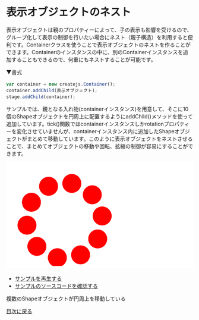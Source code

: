 # 表示オブジェクトのネスト

表示オブジェクトは親のプロパティーによって、子の表示も影響を受けるので、グループ化して表示の制御を行いたい場合にネスト（親子構造）を利用すると便利です。Containerクラスを使うことで表示オブジェクトのネストを作ることができます。Containerのインスタンスの中に、別のContainerインスタンスを追加することもできるので、何重にもネストすることが可能です。

▼書式
```js
var container = new createjs.Container();
container.addChild(表示オブジェクト);
stage.addChild(container);
```

サンプルでは、親となる入れ物(containerインスタンス)を用意して、そこに10個のShapeオブジェクトを円周上に配置するようにaddChild()メソッドを使って追加しています。tick()関数ではcontainerインスタンスしかrotationプロパティーを変化させていませんが、containerインスタンス内に追加したShapeオブジェクトがまとめて移動しています。このように表示オブジェクトをネストさせることで、まとめてオブジェクトの移動や回転、拡縮の制御が容易にすることができます。


![](../imgs/container_nest.html.png)

- [サンプルを再生する](https://ics-creative.github.io/tutorial-createjs/samples/container_nest.html)
- [サンプルのソースコードを確認する](../samples/container_nest.html)


複数のShapeオブジェクトが円周上を移動している


[目次に戻る](index.md)